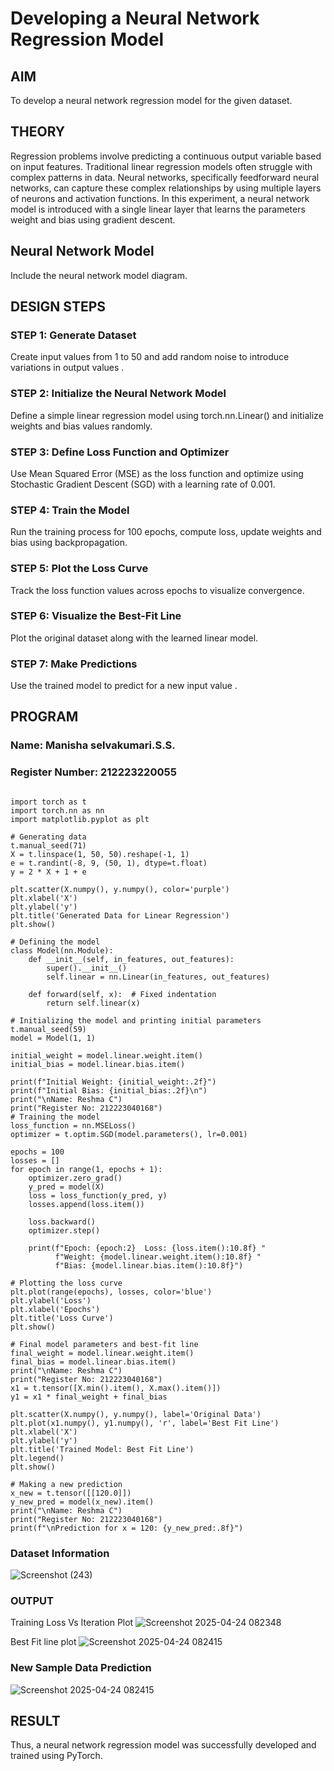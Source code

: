 # Developing a Neural Network Regression Model

## AIM
To develop a neural network regression model for the given dataset.

## THEORY
Regression problems involve predicting a continuous output variable based on input features. Traditional linear regression models often struggle with complex patterns in data. Neural networks, specifically feedforward neural networks, can capture these complex relationships by using multiple layers of neurons and activation functions. In this experiment, a neural network model is introduced with a single linear layer that learns the parameters weight and bias using gradient descent.

## Neural Network Model
Include the neural network model diagram.

## DESIGN STEPS
### STEP 1: Generate Dataset

Create input values  from 1 to 50 and add random noise to introduce variations in output values .

### STEP 2: Initialize the Neural Network Model

Define a simple linear regression model using torch.nn.Linear() and initialize weights and bias values randomly.

### STEP 3: Define Loss Function and Optimizer

Use Mean Squared Error (MSE) as the loss function and optimize using Stochastic Gradient Descent (SGD) with a learning rate of 0.001.

### STEP 4: Train the Model

Run the training process for 100 epochs, compute loss, update weights and bias using backpropagation.

### STEP 5: Plot the Loss Curve

Track the loss function values across epochs to visualize convergence.

### STEP 6: Visualize the Best-Fit Line

Plot the original dataset along with the learned linear model.

### STEP 7: Make Predictions

Use the trained model to predict  for a new input value .

## PROGRAM

### Name: Manisha selvakumari.S.S.

### Register Number: 212223220055
~~~

import torch as t
import torch.nn as nn
import matplotlib.pyplot as plt

# Generating data
t.manual_seed(71)
X = t.linspace(1, 50, 50).reshape(-1, 1)
e = t.randint(-8, 9, (50, 1), dtype=t.float)
y = 2 * X + 1 + e

plt.scatter(X.numpy(), y.numpy(), color='purple')
plt.xlabel('X')
plt.ylabel('y')
plt.title('Generated Data for Linear Regression')
plt.show()

# Defining the model
class Model(nn.Module):
    def __init__(self, in_features, out_features):
        super().__init__()
        self.linear = nn.Linear(in_features, out_features)

    def forward(self, x):  # Fixed indentation
        return self.linear(x)

# Initializing the model and printing initial parameters
t.manual_seed(59)
model = Model(1, 1)

initial_weight = model.linear.weight.item()
initial_bias = model.linear.bias.item()

print(f"Initial Weight: {initial_weight:.2f}")
print(f"Initial Bias: {initial_bias:.2f}\n")
print("\nName: Reshma C")
print("Register No: 212223040168")
# Training the model
loss_function = nn.MSELoss()
optimizer = t.optim.SGD(model.parameters(), lr=0.001)

epochs = 100
losses = []
for epoch in range(1, epochs + 1):
    optimizer.zero_grad()
    y_pred = model(X)
    loss = loss_function(y_pred, y)
    losses.append(loss.item())

    loss.backward()
    optimizer.step()

    print(f"Epoch: {epoch:2}  Loss: {loss.item():10.8f} "
          f"Weight: {model.linear.weight.item():10.8f} "
          f"Bias: {model.linear.bias.item():10.8f}")

# Plotting the loss curve
plt.plot(range(epochs), losses, color='blue')
plt.ylabel('Loss')
plt.xlabel('Epochs')
plt.title('Loss Curve')
plt.show()

# Final model parameters and best-fit line
final_weight = model.linear.weight.item()
final_bias = model.linear.bias.item()
print("\nName: Reshma C")
print("Register No: 212223040168")
x1 = t.tensor([X.min().item(), X.max().item()])
y1 = x1 * final_weight + final_bias

plt.scatter(X.numpy(), y.numpy(), label='Original Data')
plt.plot(x1.numpy(), y1.numpy(), 'r', label='Best Fit Line')
plt.xlabel('X')
plt.ylabel('y')
plt.title('Trained Model: Best Fit Line')
plt.legend()
plt.show()

# Making a new prediction
x_new = t.tensor([[120.0]])
y_new_pred = model(x_new).item()
print("\nName: Reshma C")
print("Register No: 212223040168")
print(f"\nPrediction for x = 120: {y_new_pred:.8f}")
~~~

### Dataset Information
![Screenshot (243)](https://github.com/user-attachments/assets/db91e5ae-206e-45df-8796-4d761d91de62)


### OUTPUT
Training Loss Vs Iteration Plot
![Screenshot 2025-04-24 082348](https://github.com/user-attachments/assets/9aa2cf6a-c63e-4408-9961-e66d1ba87ebc)

Best Fit line plot
![Screenshot 2025-04-24 082415](https://github.com/user-attachments/assets/61057b1d-96b2-48d9-bb59-68bc7b291f90)

### New Sample Data Prediction
![Screenshot 2025-04-24 082415](https://github.com/user-attachments/assets/a4ac8132-6094-45f1-b142-91cb6be9f3e2)


## RESULT
Thus, a neural network regression model was successfully developed and trained using PyTorch.
